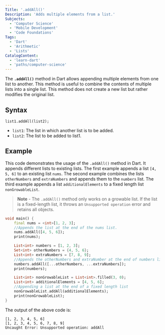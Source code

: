 ```yaml
---
Title: '.addAll()'
Description: 'Adds multiple elements from a list.'
Subjects:
  - 'Computer Science'
  - 'Mobile Development'
  - 'Code Foundations'
Tags:
  - 'Dart'
  - 'Arithmetic'
  - 'Lists'
CatalogContent:
  - 'learn-dart'
  - 'paths/computer-science'
---
```


The **`.addAll()`** method in Dart allows appending multiple elements from one list to another. This method is useful to combine the contents of multiple lists into a single list. This method does not create a new list but rather modifies the original list.


## Syntax

```pseudo
list1.addAll(list2);
```

- `list1`: The list in which another list is to be added.
- `list2`: The list to be added to list1.

## Example

This code demonstrates the usage of the `.addAll()` method in Dart. It appends different lists to existing lists. The first example appends a list `[4, 5, 6]` to an existing list `nums`. The second example combines the lists `otherNumbers` and `extraNumbers` and appends them to the `numbers` list. The third example appends a list `additionalElements` to a fixed length list `nonGrowableList`.


> **Note** - The `.addAll()` method only works on a growable list. If the list is a fixed-length list, it throws an `Unsupported operation` error and retains all objects.


```dart
void main() {
    final nums = <int>[1, 2, 3];
    //Appends the list at the end of the nums list.
    nums.addAll([4, 5, 6]);
    print(nums);

    List<int> numbers = [1, 2, 3];
    Set<int> otherNumbers = {4, 5, 6};
    List<int> extraNumbers = [7, 8, 9];
    //Appends the otherNumbers and extraNumber at the end of numbers list.
    numbers.addAll([...otherNumbers, ...extraNumbers]);
    print(numbers);

    List<int> nonGrowableList = List<int>.filled(3, 0);
    List<int> additionalElements = [4, 5, 6];
    //Appending a list at the end of a fixed length list
    nonGrowableList.addAll(additionalElements);
    print(nonGrowableList);
}
```

The output of the above code is:

```shell
[1, 2, 3, 4, 5, 6]
[1, 2, 3, 4, 5, 6, 7, 8, 9]
Uncaught Error: Unsupported operation: addAll
```
